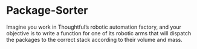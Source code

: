 # Package-Sorter
Imagine you work in Thoughtful’s robotic automation factory, and your objective is to write a function for one of its robotic arms that will dispatch the packages to the correct stack according to their volume and mass.
